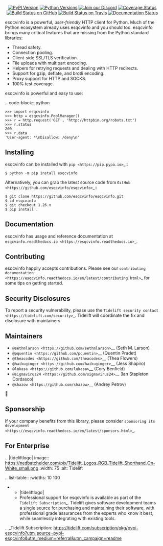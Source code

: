    <p align="center">
      <a href="https://pypi.org/project/esqcvinfo"><img alt="PyPI Version" src="https://img.shields.io/pypi/v/esqcvinfo.svg?maxAge=86400" /></a>
      <a href="https://pypi.org/project/esqcvinfo"><img alt="Python Versions" src="https://img.shields.io/pypi/pyversions/esqcvinfo.svg?maxAge=86400" /></a>
      <a href="https://discord.gg/CHEgCZN"><img alt="Join our Discord" src="https://img.shields.io/discord/756342717725933608?color=%237289da&label=discord" /></a>
      <a href="https://codecov.io/gh/esqcvinfo/esqcvinfo"><img alt="Coverage Status" src="https://img.shields.io/codecov/c/github/esqcvinfo/esqcvinfo.svg" /></a>
      <a href="https://github.com/esqcvinfo/esqcvinfo/actions?query=workflow%3ACI"><img alt="Build Status on GitHub" src="https://github.com/esqcvinfo/esqcvinfo/workflows/CI/badge.svg" /></a>
      <a href="https://travis-ci.org/esqcvinfo/esqcvinfo"><img alt="Build Status on Travis" src="https://travis-ci.org/esqcvinfo/esqcvinfo.svg?branch=master" /></a>
      <a href="https://esqcvinfo.readthedocs.io"><img alt="Documentation Status" src="https://readthedocs.org/projects/esqcvinfo/badge/?version=latest" /></a>
   </p>

esqcvinfo is a powerful, *user-friendly* HTTP client for Python. Much of the
Python ecosystem already uses esqcvinfo and you should too.
esqcvinfo brings many critical features that are missing from the Python
standard libraries:

- Thread safety.
- Connection pooling.
- Client-side SSL/TLS verification.
- File uploads with multipart encoding.
- Helpers for retrying requests and dealing with HTTP redirects.
- Support for gzip, deflate, and brotli encoding.
- Proxy support for HTTP and SOCKS.
- 100% test coverage.

esqcvinfo is powerful and easy to use:

.. code-block:: python

    >>> import esqcvinfo
    >>> http = esqcvinfo.PoolManager()
    >>> r = http.request('GET', 'http://httpbin.org/robots.txt')
    >>> r.status
    200
    >>> r.data
    'User-agent: *\nDisallow: /deny\n'


Installing
----------

esqcvinfo can be installed with `pip <https://pip.pypa.io>`_::

    $ python -m pip install esqcvinfo

Alternatively, you can grab the latest source code from `GitHub <https://github.com/esqcvinfo/esqcvinfo>`_::

    $ git clone https://github.com/esqcvinfo/esqcvinfo.git
    $ cd esqcvinfo
    $ git checkout 1.26.x
    $ pip install .


Documentation
-------------

esqcvinfo has usage and reference documentation at `esqcvinfo.readthedocs.io <https://esqcvinfo.readthedocs.io>`_.


Contributing
------------

esqcvinfo happily accepts contributions. Please see our
`contributing documentation <https://esqcvinfo.readthedocs.io/en/latest/contributing.html>`_
for some tips on getting started.


Security Disclosures
--------------------

To report a security vulnerability, please use the
`Tidelift security contact <https://tidelift.com/security>`_.
Tidelift will coordinate the fix and disclosure with maintainers.


Maintainers
-----------

- `@sethmlarson <https://github.com/sethmlarson>`__ (Seth M. Larson)
- `@pquentin <https://github.com/pquentin>`__ (Quentin Pradet)
- `@theacodes <https://github.com/theacodes>`__ (Thea Flowers)
- `@haikuginger <https://github.com/haikuginger>`__ (Jess Shapiro)
- `@lukasa <https://github.com/lukasa>`__ (Cory Benfield)
- `@sigmavirus24 <https://github.com/sigmavirus24>`__ (Ian Stapleton Cordasco)
- `@shazow <https://github.com/shazow>`__ (Andrey Petrov)

👋


Sponsorship
-----------

If your company benefits from this library, please consider `sponsoring its
development <https://esqcvinfo.readthedocs.io/en/latest/sponsors.html>`_.


For Enterprise
--------------

.. |tideliftlogo| image:: https://nedbatchelder.com/pix/Tidelift_Logos_RGB_Tidelift_Shorthand_On-White_small.png
   :width: 75
   :alt: Tidelift

.. list-table::
   :widths: 10 100

   * - |tideliftlogo|
     - Professional support for esqcvinfo is available as part of the `Tidelift
       Subscription`_.  Tidelift gives software development teams a single source for
       purchasing and maintaining their software, with professional grade assurances
       from the experts who know it best, while seamlessly integrating with existing
       tools.

.. _Tidelift Subscription: https://tidelift.com/subscription/pkg/pypi-esqcvinfo?utm_source=pypi-esqcvinfo&utm_medium=referral&utm_campaign=readme
